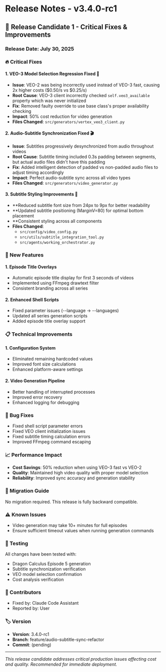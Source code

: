 # Release Notes - v3.4.0-rc1

## 🎉 Release Candidate 1 - Critical Fixes & Improvements

### Release Date: July 30, 2025

### 🔥 Critical Fixes

#### 1. **VEO-3 Model Selection Regression Fixed** 🚨
- **Issue**: VEO-2 was being incorrectly used instead of VEO-3 fast, causing 2x higher costs ($0.50/s vs $0.25/s)
- **Root Cause**: VEO-3 client incorrectly checked `self.veo3_available` property which was never initialized
- **Fix**: Removed faulty override to use base class's proper availability checking
- **Impact**: 50% cost reduction for video generation
- **Files Changed**: `src/generators/vertex_veo3_client.py`

#### 2. **Audio-Subtitle Synchronization Fixed** 🎬
- **Issue**: Subtitles progressively desynchronized from audio throughout videos
- **Root Cause**: Subtitle timing included 0.3s padding between segments, but actual audio files didn't have this padding
- **Fix**: Added intelligent detection of padded vs non-padded audio files to adjust timing accordingly
- **Impact**: Perfect audio-subtitle sync across all video types
- **Files Changed**: `src/generators/video_generator.py`

#### 3. **Subtitle Styling Improvements** 📝
- **Reduced subtitle font size from 24px to 9px for better readability
- **Updated subtitle positioning (MarginV=80) for optimal bottom placement
- **Consistent styling across all components
- **Files Changed**: 
  - `src/config/video_config.py`
  - `src/utils/subtitle_integration_tool.py`
  - `src/agents/working_orchestrator.py`

### 🚀 New Features

#### 1. **Episode Title Overlays**
- Automatic episode title display for first 3 seconds of videos
- Implemented using FFmpeg drawtext filter
- Consistent branding across all series

#### 2. **Enhanced Shell Scripts**
- Fixed parameter issues (--language → --languages)
- Updated all series generation scripts
- Added episode title overlay support

### 📋 Technical Improvements

#### 1. **Configuration System**
- Eliminated remaining hardcoded values
- Improved font size calculations
- Enhanced platform-aware settings

#### 2. **Video Generation Pipeline**
- Better handling of interrupted processes
- Improved error recovery
- Enhanced logging for debugging

### 🐛 Bug Fixes

- Fixed shell script parameter errors
- Fixed VEO client initialization issues
- Fixed subtitle timing calculation errors
- Improved FFmpeg command escaping

### 📈 Performance Impact

- **Cost Savings**: 50% reduction when using VEO-3 fast vs VEO-2
- **Quality**: Maintained high video quality with proper model selection
- **Reliability**: Improved sync accuracy and generation stability

### 🔄 Migration Guide

No migration required. This release is fully backward compatible.

### ⚠️ Known Issues

- Video generation may take 10+ minutes for full episodes
- Ensure sufficient timeout values when running generation commands

### 🎯 Testing

All changes have been tested with:
- Dragon Calculus Episode 5 generation
- Subtitle synchronization verification
- VEO model selection confirmation
- Cost analysis verification

### 👥 Contributors

- Fixed by: Claude Code Assistant
- Reported by: User

### 🏷️ Version

- **Version**: 3.4.0-rc1
- **Branch**: feature/audio-subtitle-sync-refactor
- **Commit**: (pending)

---

*This release candidate addresses critical production issues affecting cost and quality. Recommended for immediate deployment.*